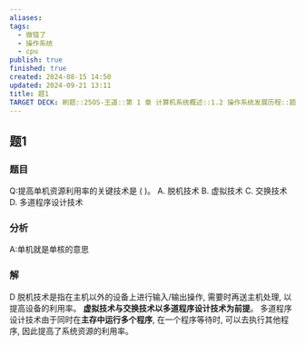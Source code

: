 ```yaml
---
aliases: 
tags:
  - 做错了
  - 操作系统
  - cpu
publish: true
finished: true
created: 2024-08-15 14:50
updated: 2024-09-21 13:11
title: 题1
TARGET DECK: 刷题::25OS-王道::第 1 章 计算机系统概述::1.2 操作系统发展历程::题1
---
```

## 题1
### 题目
Q:提高单机资源利用率的关键技术是 ( )。
A. 脱机技术 B. 虚拟技术
C. 交换技术 D. 多道程序设计技术
### 分析
A:单机就是单核的意思
### 解
D
脱机技术是指在主机以外的设备上进行输入/输出操作, 需要时再送主机处理, 以提高设备的利用率。
**虚拟技术与交换技术以多道程序设计技术为前提**。
多道程序设计技术由于同时在**主存中运行多个程序**, 在一个程序等待时, 可以去执行其他程序, 因此提高了系统资源的利用率。
<!--ID: 1724147519647-->

